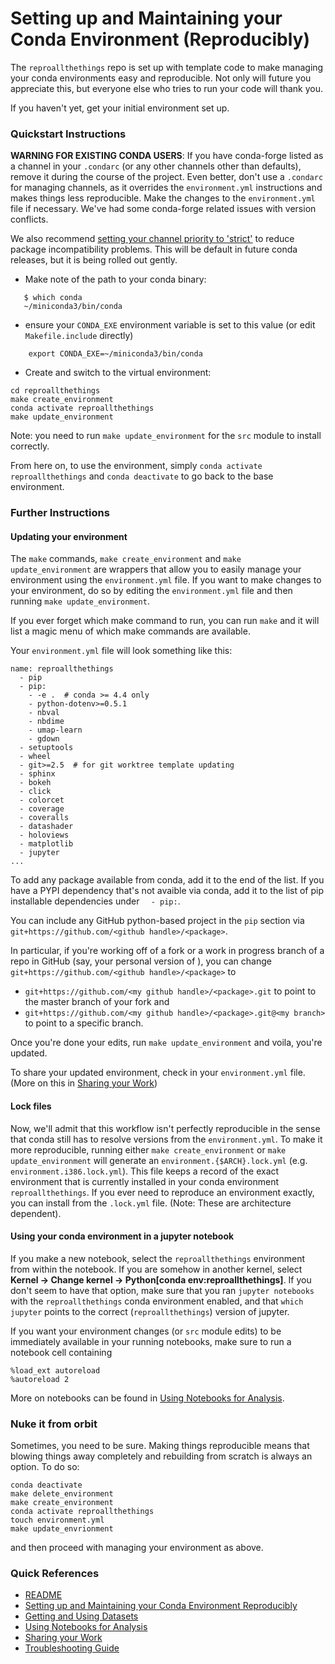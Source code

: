 # Setting up and Maintaining your Conda Environment (Reproducibly)

The `reproallthethings` repo is set up with template code to make managing your conda environments easy and reproducible. Not only will future you appreciate this, but everyone else who tries to run your code will thank you.

If you haven't yet, get your initial environment set up.

### Quickstart Instructions
**WARNING FOR EXISTING CONDA USERS**: If you have conda-forge listed as a channel in your `.condarc` (or any other channels other than defaults), remove it during the course of the project. Even better, don't use a `.condarc` for managing channels, as it overrides the `environment.yml` instructions and makes things less reproducible. Make the changes to the `environment.yml` file if necessary. We've had some conda-forge related issues with version conflicts.

We also recommend [setting your channel priority to 'strict'](https://docs.conda.io/projects/conda/en/latest/user-guide/tasks/manage-channels.html) to reduce package incompatibility problems. This will be default in future conda releases, but it is being rolled out gently.

* Make note of the path to your conda binary:
```
   $ which conda
   ~/miniconda3/bin/conda
```
* ensure your `CONDA_EXE` environment variable is set to this value (or edit `Makefile.include` directly)
```
    export CONDA_EXE=~/miniconda3/bin/conda
```
* Create and switch to the virtual environment:
```
cd reproallthethings
make create_environment
conda activate reproallthethings
make update_environment
```
Note: you need to run `make update_environment` for the `src` module to install correctly.

From here on, to use the environment, simply `conda activate reproallthethings` and `conda deactivate` to go back to the base environment.

### Further Instructions

#### Updating your environment
The `make` commands, `make create_environment` and `make update_environment` are wrappers that allow you to easily manage your environment using the `environment.yml` file. If you want to make changes to your environment, do so by editing the `environment.yml` file and then running `make update_environment`.

If you ever forget which make command to run, you can run `make` and it will list a magic menu of which make commands are available.

Your `environment.yml` file will look something like this:
```
name: reproallthethings
  - pip
  - pip:
    - -e .  # conda >= 4.4 only
    - python-dotenv>=0.5.1
    - nbval
    - nbdime
    - umap-learn
    - gdown
  - setuptools
  - wheel
  - git>=2.5  # for git worktree template updating
  - sphinx
  - bokeh
  - click
  - colorcet
  - coverage
  - coveralls
  - datashader
  - holoviews
  - matplotlib
  - jupyter
...
```
To add any package available from conda, add it to the end of the list. If you have a PYPI dependency that's not avaible via conda, add it to the list of pip installable dependencies under `  - pip:`.

You can include any GitHub python-based project in the `pip` section via `git+https://github.com/<github handle>/<package>`.

In particular, if you're working off of a fork or a work in progress branch of a repo in GitHub (say, your personal version of <package>), you can change `git+https://github.com/<github handle>/<package>` to

* `git+https://github.com/<my github handle>/<package>.git` to point to the master branch of your fork and
* `git+https://github.com/<my github handle>/<package>.git@<my branch>` to point to a specific branch.

Once you're done your edits, run `make update_environment` and voila, you're updated.

To share your updated environment, check in your `environment.yml` file. (More on this in [Sharing your Work](sharing-your-work.md))


#### Lock files
Now, we'll admit that this workflow isn't perfectly reproducible in the sense that conda still has to resolve versions from the `environment.yml`. To make it more reproducible, running either `make create_environment` or `make update_environment` will generate an `environment.{$ARCH}.lock.yml` (e.g. `environment.i386.lock.yml`). This file keeps a record of the exact environment that is currently installed in your conda environment `reproallthethings`. If you ever need to reproduce an environment exactly, you can install from the `.lock.yml` file. (Note: These are architecture dependent).

#### Using your conda environment in a jupyter notebook
If you make a new notebook, select the `reproallthethings` environment from within the notebook. If you are somehow in another kernel, select **Kernel -> Change kernel -> Python[conda env:reproallthethings]**. If you don't seem to have that option, make sure that you ran `jupyter notebooks` with the `reproallthethings` conda environment enabled, and that `which jupyter` points to the correct (`reproallthethings`) version of jupyter.

If you want your environment changes (or `src` module edits) to be immediately available in your running notebooks, make sure to run a notebook cell containing
```
%load_ext autoreload
%autoreload 2
```

More on notebooks can be found in [Using Notebooks for Analysis](notebooks.md).

### Nuke it from orbit
Sometimes, you need to be sure. Making things reproducible means that blowing things away completely and rebuilding from scratch is always an option. To do so:
```
conda deactivate
make delete_environment
make create_environment
conda activate reproallthethings
touch environment.yml
make update_envrionment
```
and then proceed with managing your environment as above.

### Quick References

* [README](../README.md)
* [Setting up and Maintaining your Conda Environment Reproducibly](conda-environments.md)
* [Getting and Using Datasets](datasets.md)
* [Using Notebooks for Analysis](notebooks.md)
* [Sharing your Work](sharing-your-work.md)
* [Troubleshooting Guide](troubleshooting.md)
